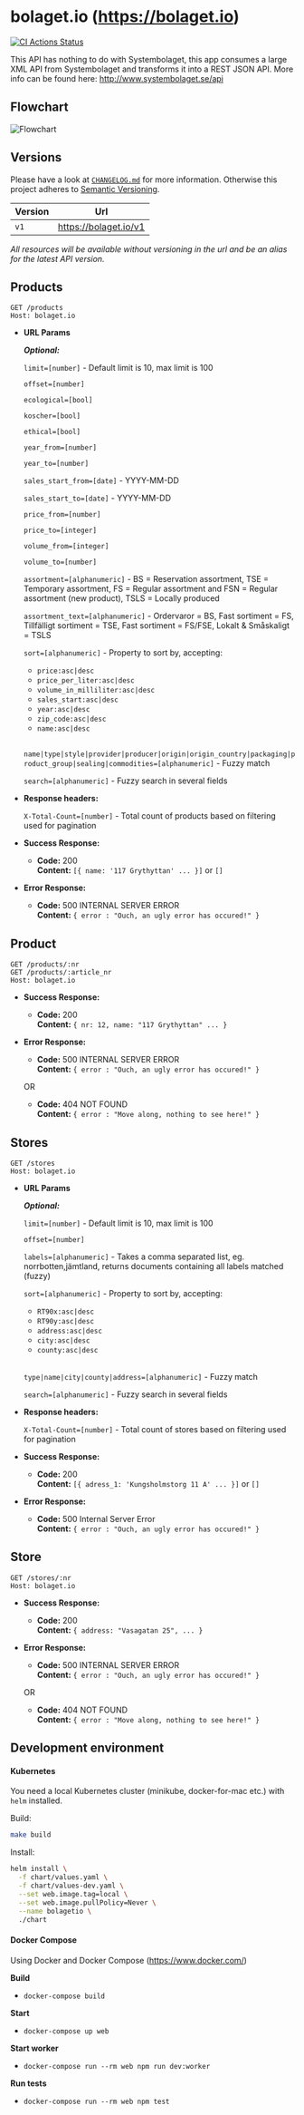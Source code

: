 # bolaget.io (https://bolaget.io)

[![CI Actions Status](https://github.com/larsha/bolaget.io/workflows/ci/badge.svg)](https://github.com/larsha/bolaget.io/actions?query=branch%3Amaster+)

This API has nothing to do with Systembolaget, this app consumes a large XML API from Systembolaget and transforms it into a REST JSON API. More info can be found here: http://www.systembolaget.se/api

## **Flowchart**

![Flowchart](./flowchart.png)

## **Versions**

Please have a look at [`CHANGELOG.md`](CHANGELOG.md) for more information. Otherwise this project adheres to [Semantic Versioning](http://semver.org/spec/v2.0.0.html).

| Version |          Url          |
| ------- | :-------------------: |
| `v1`    | https://bolaget.io/v1 |

_All resources will be available without versioning in the url and be an alias for the latest API version._

## **Products**

```http
GET /products
Host: bolaget.io
```

- **URL Params**

  **_Optional:_**

  `limit=[number]` - Default limit is 10, max limit is 100

  `offset=[number]`

  `ecological=[bool]`

  `koscher=[bool]`

  `ethical=[bool]`

  `year_from=[number]`

  `year_to=[number]`

  `sales_start_from=[date]` - YYYY-MM-DD

  `sales_start_to=[date]` - YYYY-MM-DD

  `price_from=[number]`

  `price_to=[integer]`

  `volume_from=[integer]`

  `volume_to=[number]`

  `assortment=[alphanumeric]` - BS = Reservation assortment, TSE = Temporary assortment, FS = Regular assortment and FSN = Regular assortment (new product), TSLS = Locally produced

  `assortment_text=[alphanumeric]` - Ordervaror = BS, Fast sortiment = FS, Tillfälligt sortiment = TSE, Fast sortiment = FS/FSE, Lokalt & Småskaligt = TSLS

  `sort=[alphanumeric]` - Property to sort by, accepting:

  - `price:asc|desc`
  - `price_per_liter:asc|desc`
  - `volume_in_milliliter:asc|desc`
  - `sales_start:asc|desc`
  - `year:asc|desc`
  - `zip_code:asc|desc`
  - `name:asc|desc`<br><br>

  `name|type|style|provider|producer|origin|origin_country|packaging|product_group|sealing|commodities=[alphanumeric]` - Fuzzy match

  `search=[alphanumeric]` - Fuzzy search in several fields

* **Response headers:**

  `X-Total-Count=[number]` - Total count of products based on filtering used for pagination

- **Success Response:**

  - **Code:** 200 <br />
    **Content:** `[{ name: '117 Grythyttan' ... }]` or `[]`

* **Error Response:**

  - **Code:** 500 INTERNAL SERVER ERROR <br />
    **Content:** `{ error : "Ouch, an ugly error has occured!" }`

## **Product**

```http
GET /products/:nr
GET /products/:article_nr
Host: bolaget.io
```

- **Success Response:**

  - **Code:** 200 <br />
    **Content:** `{ nr: 12, name: "117 Grythyttan" ... }`

* **Error Response:**

  - **Code:** 500 INTERNAL SERVER ERROR <br />
    **Content:** `{ error : "Ouch, an ugly error has occured!" }`

  OR

  - **Code:** 404 NOT FOUND <br />
    **Content:** `{ error : "Move along, nothing to see here!" }`

## **Stores**

```http
GET /stores
Host: bolaget.io
```

- **URL Params**

  **_Optional:_**

  `limit=[number]` - Default limit is 10, max limit is 100

  `offset=[number]`

  `labels=[alphanumeric]` - Takes a comma separated list, eg. norrbotten,jämtland, returns documents containing all labels matched (fuzzy)

  `sort=[alphanumeric]` - Property to sort by, accepting:

  - `RT90x:asc|desc`
  - `RT90y:asc|desc`
  - `address:asc|desc`
  - `city:asc|desc`
  - `county:asc|desc`<br><br>

  `type|name|city|county|address=[alphanumeric]` - Fuzzy match

  `search=[alphanumeric]` - Fuzzy search in several fields

* **Response headers:**

  `X-Total-Count=[number]` - Total count of stores based on filtering used for pagination

- **Success Response:**

  - **Code:** 200 <br />
    **Content:** `[{ adress_1: 'Kungsholmstorg 11 A' ... }]` or `[]`

* **Error Response:**

  - **Code:** 500 Internal Server Error <br />
    **Content:** `{ error : "Ouch, an ugly error has occured!" }`

## **Store**

```http
GET /stores/:nr
Host: bolaget.io
```

- **Success Response:**

  - **Code:** 200 <br />
    **Content:** `{ address: "Vasagatan 25", ... }`

* **Error Response:**

  - **Code:** 500 INTERNAL SERVER ERROR <br />
    **Content:** `{ error : "Ouch, an ugly error has occured!" }`

  OR

  - **Code:** 404 NOT FOUND <br />
    **Content:** `{ error : "Move along, nothing to see here!" }`

## **Development environment**

#### Kubernetes

You need a local Kubernetes cluster (minikube, docker-for-mac etc.) with `helm` installed.

Build:

```bash
make build
```

Install:

```bash
helm install \
  -f chart/values.yaml \
  -f chart/values-dev.yaml \
  --set web.image.tag=local \
  --set web.image.pullPolicy=Never \
  --name bolagetio \
  ./chart
```

#### Docker Compose

Using Docker and Docker Compose (https://www.docker.com/)

**Build**

- `docker-compose build`

**Start**

- `docker-compose up web`

**Start worker**

- `docker-compose run --rm web npm run dev:worker`

**Run tests**

- `docker-compose run --rm web npm test`
